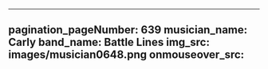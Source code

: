 ------
pagination_pageNumber: 639
musician_name: Carly
band_name: Battle Lines
img_src: images/musician0648.png
onmouseover_src: 
------